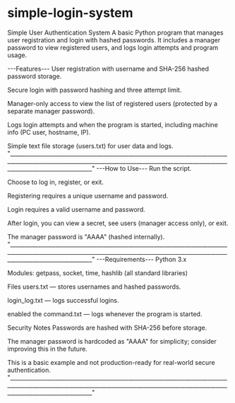 # simple-login-system
Simple User Authentication System
A basic Python program that manages user registration and login with hashed passwords. It includes a manager password to view registered users, and logs login attempts and program usage.

---Features---
User registration with username and SHA-256 hashed password storage.

Secure login with password hashing and three attempt limit.

Manager-only access to view the list of registered users (protected by a separate manager password).

Logs login attempts and when the program is started, including machine info (PC user, hostname, IP).

Simple text file storage (users.txt) for user data and logs.
"_________________________________________________________________________________________________________________________________________________________________________________________"
---How to Use---
Run the script.

Choose to log in, register, or exit.

Registering requires a unique username and password.

Login requires a valid username and password.

After login, you can view a secret, see users (manager access only), or exit.

The manager password is "AAAA" (hashed internally).
"_________________________________________________________________________________________________________________________________________________________________________________________"
---Requirements---
Python 3.x

Modules: getpass, socket, time, hashlib (all standard libraries)

Files
users.txt — stores usernames and hashed passwords.

login_log.txt — logs successful logins.

enabled the command.txt — logs whenever the program is started.

Security Notes
Passwords are hashed with SHA-256 before storage.

The manager password is hardcoded as "AAAA" for simplicity; consider improving this in the future.

This is a basic example and not production-ready for real-world secure authentication.
"_________________________________________________________________________________________________________________________________________________________________________________________"

